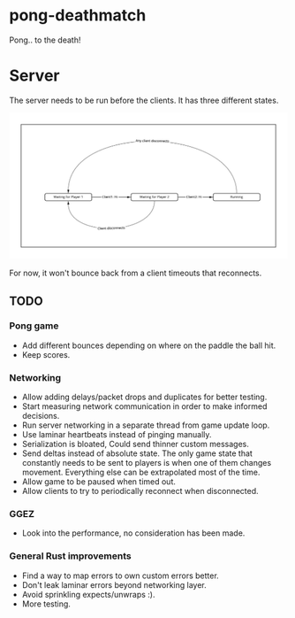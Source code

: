 # pong-deathmatch
Pong.. to the death!


# Server
The server needs to be run before the clients. It has three different states.

![server-states](https://github.com/fooki/pong-deathmatch/blob/master/images/server-states.jpg?raw=true)

For now, it won't bounce back from a client timeouts that reconnects.

## TODO

### Pong game
- Add different bounces depending on where on the paddle the ball hit.
- Keep scores.

### Networking
- Allow adding delays/packet drops and duplicates for better testing.
- Start measuring network communication in order to make informed decisions.
- Run server networking in a separate thread from game update loop.
- Use laminar heartbeats instead of pinging manually.
- Serialization is bloated, Could send thinner custom messages.
- Send deltas instead of absolute state. The only game state that constantly
  needs to be sent to players is when one of them changes movement. Everything
  else can be extrapolated most of the time.
- Allow game to be paused when timed out.
- Allow clients to try to periodically reconnect when disconnected.

### GGEZ
- Look into the performance, no consideration has been made.

### General Rust improvements
- Find a way to map errors to own custom errors better.
- Don't leak laminar errors beyond networking layer.
- Avoid sprinkling expects/unwraps :).
- More testing.
